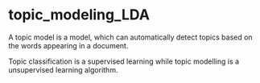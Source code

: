 # topic_modeling_LDA
A topic model is a model, which can automatically detect topics based on the words appearing in a document.

Topic classification is a supervised learning while topic modelling is a unsupervised learning algorithm.

